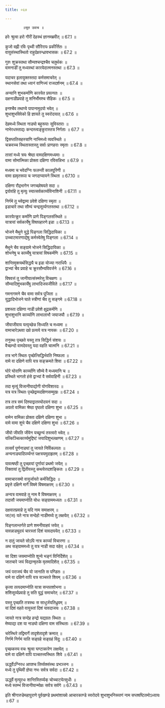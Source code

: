 ```yaml
---
title: ०६७

---
```

            ॥सूत उवाच ॥  
हरेः श्रुत्वा हरो गौरीं देहस्थं ज्ञानमब्रवीत् ॥ 67.1 ॥  
  
कुजो वह्नी रविः पृथ्वी सौरिरापः प्रकीर्त्तितः ॥  
वायुसंस्थास्थितो राहुर्दक्षरन्ध्रावभासकः ॥ 67.2 ॥  
  
गुरुः शुक्रस्तथा सौम्यश्चन्द्रश्चैव चतुर्थकः ॥  
वामनाडीं तु मध्यस्थां कारयेदात्मनस्तथा ॥ 67.3 ॥  
  
यदाचर इलायुक्तस्तदा कर्मसमाचरेत् ॥  
स्थानसेवां तथा ध्यानं वाणिज्यं राजदर्शनम् ॥ 67.4 ॥  
  
अन्यानि शुभकर्माणि कारयेत प्रयत्नतः ॥  
दक्षनाडीप्रवाहे तु शनिर्भौमश्च सैहिकः ॥ 67.5 ॥  
  
इनश्चैव तथाप्ये पापानामुदयो भवेत् ॥  
शुभाशुभविवेको हि ज्ञायते तु स्वरोदयात् ॥ 67.6 ॥  
  
देहमध्ये स्थिता नाड्यो बहुरूपाः सुविस्तराः ॥  
नाभेरधस्ताद्यः कन्दस्त्वङ्कुरास्तत्र निर्गताः ॥ 67.7 ॥  
  
द्विसप्ततिसहस्त्राणि नाभिमध्ये व्यवस्थिते ॥  
चक्रवच्च स्थितास्तास्तु सर्वाः प्राणहराः स्मृताः ॥ 67.8 ॥  
  
तासां मध्ये त्रयः श्रेष्ठा वामदक्षिणमध्यमाः ॥  
वामा सोमात्मिका प्रोक्ता दक्षिणा रविसन्निभा ॥ 67.9 ॥  
  
मध्यमा च भवेदग्निः फलन्ती कालपूरिणी ॥  
वामा ह्यमृतरूपा च जगदाप्यायने स्थिता ॥ 67.10 ॥  
  
दक्षिणा रौद्रभागेन जगच्छोषयते सदा ॥  
द्वयोर्वाहे तु मृत्युः स्यात्सर्वकार्य्यविनाशिनी ॥ 67.11 ॥  
  
निर्गमे तु भवेद्वामा प्रवेशे दक्षिणा स्मृता ॥  
इडाचारे तथा सौम्यं चन्द्रसूर्य्यगतस्तथा ॥ 67.12 ॥  
  
कारयेत्क्रूर कर्माणि प्राणे पिङ्गलसंस्थिते ॥  
यात्रायां सर्वकार्येषु विषापहारणे इडा ॥ 67.13 ॥  
  
भोजने मैथुने युद्धे पिङ्गला सिद्धिदायिका ॥  
उच्चाटमारणाद्येषु कर्मस्वेतेषु पिङ्गला ॥ 67.14 ॥  
  
मैथुने चैव सङ्ग्रामे भोजने सिद्धिदायिका ॥  
शोभनेषु च कार्य्येषु यात्रायां विषकर्मणि ॥ 67.15 ॥  
  
शान्तिमुक्त्यर्थसिद्ध्यै च इडा योज्या नराधिपैः ॥  
द्वाभ्यां चैव प्रवाहे च क्रूरसौम्यविवर्जने ॥ 67.16 ॥  
  
विषवत्तं तु जानीयात्संस्मरेत्तु विचक्षणः ॥  
सौम्यादिशुभकार्येषु लाभादिजयजीविते ॥ 67.17 ॥  
  
गमनागमने चैव वामा सर्वत्र पूजिता ॥  
युद्धादिभोजने घाते स्त्रीणां चैव तु सङ्गमे ॥ 67.18 ॥  
  
प्रशस्ता दक्षिणा नाडी प्रवेशे क्षुद्रकर्मणि ॥  
शुभाशुभानि कार्य्याणि लाभालाभौ जयाजयौ ॥ 67.19 ॥  
  
जीवाजीवाय यत्पृच्छेन्न सिध्यति च मध्यमा ॥  
वामाचारेऽथवा दक्षे प्रत्यये यत्र नायकः ॥ 67.20 ॥  
  
तनुस्थः पृच्छते यस्तु तत्र सिद्धिर्न संशयः ॥  
वैच्छन्दो वामदेवस्तु यदा वहति चात्मनि ॥ 67.21 ॥  
  
तत्र भागे स्थितः पृच्छेत्सिद्धिर्भवति निष्फला ॥  
वामे वा दक्षिणे वापि यत्र सङ्क्रमते शिवा ॥ 67.22 ॥  
  
घोरे घोराणि कार्य्याणि सौम्ये वै मध्यमानि च ॥  
प्रस्थिते भागतो हंसे द्वाभ्यां वै सर्ववाहिनी ॥ 67.23 ॥  
  
तदा मृत्युं विजानीयाद्योगी योगविशारदः ॥  
यत्र यत्र स्थितः पृच्छेद्वामदक्षिणसम्मुखः ॥ 67.24 ॥  
  
तत्र तत्र समं दिश्याद्वातस्योदयनं सदा ॥  
अग्रतो वामिका श्रेष्ठा पृष्ठतो दक्षिणा शुभा ॥ 67.25 ॥  
  
वामेन वामिका प्रोक्ता दक्षिणे दक्षिणा शुभा ॥  
वामे वामा शुभे चैव दक्षिणे दक्षिणा शुभा ॥ 67.26 ॥  
  
जीवो जीवति जीवेन यच्छून्यं तस्त्वरो भवेत् ॥  
यत्किञ्चित्कार्य्यमुद्दिष्टं जयादिशुभलक्षणम् ॥ 67.27 ॥  
  
तत्सर्वं पूर्णनाड्यां तु जायते निर्विकल्पतः ॥  
अन्यनाड्यादिपर्य्यन्तं पक्षत्रयमुदाहृतम् ॥ 67.28 ॥  
  
यावत्षष्ठी तु पृच्छायां पूर्णायां प्रथमो जयेत् ॥  
रिक्तायां तु द्वितीयस्तु कथयेत्तदशङ्कितः ॥ 67.29 ॥  
  
वामाचारसमो वायुर्जायते कर्मसिद्धिदः ॥  
प्रवृत्ते दक्षिणे मार्गे विषमे विषमाक्षरम् ॥ 67.30 ॥  
  
अन्यत्र वामवाहे तु नाम वै विषमाक्षरम् ॥  
तदासौ जयमाप्नोति योधः सङ्ग्राममध्यतः ॥ 67.31 ॥  
  
दक्षवातप्रवाहे तु यदि नाम समाक्षरम् ॥  
जा(ज) यते नात्र सन्देहो नाडीमघ्ये तु लक्षयेत् ॥ 67.32 ॥  
  
पिङ्गलान्तर्गते प्राणे शमनीयाहवं जयेत् ॥  
यावन्नाड्युदयं चारस्तां दिशं यावदापयेत् ॥ 67.33 ॥  
  
न दातुं जायते सोऽपि नात्र कार्य्या विचारणा ॥  
अथ सङ्ग्राममध्ये तु यत्र नाडी सदा वहेत् ॥ 67.34 ॥  
  
सा दिशा जयमाप्नोति शून्ये भङ्गं विनिर्दिशेत् ॥  
जातचारे जयं विद्यान्मृतके मृतमादिशेत् ॥ 67.35 ॥  
  
जयं पराजयं चैव यो जानाति स पण्डितः ॥  
वामे वा दक्षिणे वापि यत्र सञ्चरते शिवम् ॥ 67.36 ॥  
  
कृत्वा तत्पदमाप्नोति यात्रा सन्ततशोभना ॥  
शशिसूर्य्यप्रवाहे तु सति युद्धं समाचरेत् ॥ 67.37 ॥  
  
यस्तु पृच्छति तत्रस्थः स साधुर्जयतिध्रुवम् ॥  
यां दिशं वहते वायुस्तां दिशं यावदाजयः ॥ 67.38 ॥  
  
जायते नात्र सन्देह हन्द्रो यद्यग्रतः स्थितः ॥  
मेष्याद्या दश या नाड्यो दक्षिणा वाम संस्थिताः ॥ 67.39 ॥  
  
चरेस्थिरे तद्विमार्गे तादृशेतादृशे क्रमात् ॥  
निर्गमे निर्गमं याति सङ्ग्रहे सङ्ग्रहं विदुः ॥ 67.40 ॥  
  
पृच्छकस्य वचः श्रुत्वा घण्टाकारेण लक्षयेत् ॥  
वामे वा दक्षिणे वापि पञ्चतत्त्वस्थितः शिवे ॥ 67.41 ॥  
  
ऊर्द्ध्वेऽग्निरध आपश्च तिर्य्यक्संस्थः प्रभञ्जनः ॥  
मध्ये तु पृथिवी ज्ञेया नभः सर्वत्र सर्वदा ॥ 67.42 ॥  
  
ऊर्द्ध्वे मृत्युरधः शान्तिस्तिर्य्यक् चोच्चाटयेत्सुधीः ॥  
मध्ये स्तम्भं विजानीयान्मोक्षः सर्वत्र सर्वगे ॥ 67.43 ॥  
  
इति श्रीगारुडेमहापुराणे पूर्वखण्डे प्रथमांशाख्ये आचारकाण्डे स्वरोदये शुभाशुभनिरूपणं नाम सप्तषष्टितमोऽध्यायः ॥ 67 ॥